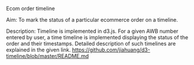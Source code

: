 Ecom order timeline

Aim:
To mark the status of a particular ecommerce order on a timeline.

Description:
Timeline is implemented in d3.js. For a given AWB number entered by user, a time timeline is implemented displaying the status of the order and their timestamps. Detailed description of such timelines are explained in the given link.
https://github.com/jiahuang/d3-timeline/blob/master/README.md
